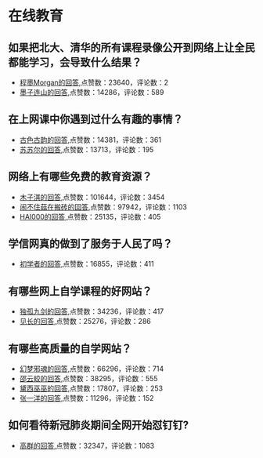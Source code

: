 #  在线教育 
## 如果把北大、清华的所有课程录像公开到网络上让全民都能学习，会导致什么结果？
- [程墨Morgan的回答](https://www.zhihu.com/question/452873548/answer/1844337357),点赞数：23640，评论数：2
- [墨子连山的回答](https://www.zhihu.com/question/452873548/answer/1837436551),点赞数：14286，评论数：589
## 在上网课中你遇到过什么有趣的事情？
- [古色古韵的回答](https://www.zhihu.com/question/397962012/answer/1259610304),点赞数：14381，评论数：361
- [苏苏尔的回答](https://www.zhihu.com/question/397962012/answer/1263024603),点赞数：13713，评论数：195
## 网络上有哪些免费的教育资源？
- [木子淇的回答](https://www.zhihu.com/question/19942068/answer/730647908),点赞数：101644，评论数：3454
- [闹不住菇在搬砖的回答](https://www.zhihu.com/question/19942068/answer/68750999),点赞数：97942，评论数：1103
- [HAI000的回答](https://www.zhihu.com/question/19942068/answer/677558035),点赞数：25135，评论数：405
## 学信网真的做到了服务于人民了吗？
- [初学者的回答](https://www.zhihu.com/question/38997622/answer/826637607),点赞数：16855，评论数：411
## 有哪些网上自学课程的好网站？
- [独孤九剑的回答](https://www.zhihu.com/question/31044894/answer/50427150),点赞数：34236，评论数：417
- [见长的回答](https://www.zhihu.com/question/31044894/answer/549432901),点赞数：25276，评论数：286
## 有哪些高质量的自学网站？
- [幻梦邪魂的回答](https://www.zhihu.com/question/41476832/answer/91127489),点赞数：66296，评论数：714
- [邵云蛟的回答](https://www.zhihu.com/question/41476832/answer/746025347),点赞数：38295，评论数：555
- [黛西巫巫的回答](https://www.zhihu.com/question/41476832/answer/1168785936),点赞数：17807，评论数：253
- [张一洋的回答](https://www.zhihu.com/question/41476832/answer/902392633),点赞数：11296，评论数：152
## 如何看待新冠肺炎期间全网开始怼钉钉?
- [高群的回答](https://www.zhihu.com/question/370841540/answer/1023334253),点赞数：32347，评论数：1083
